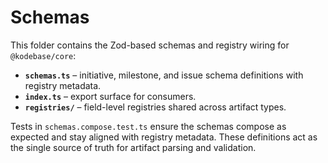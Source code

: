 # Schemas

This folder contains the Zod-based schemas and registry wiring for
`@kodebase/core`:

- **`schemas.ts`** – initiative, milestone, and issue schema definitions with
  registry metadata.
- **`index.ts`** – export surface for consumers.
- **`registries/`** – field-level registries shared across artifact types.

Tests in `schemas.compose.test.ts` ensure the schemas compose as expected and
stay aligned with registry metadata. These definitions act as the single source
of truth for artifact parsing and validation.
